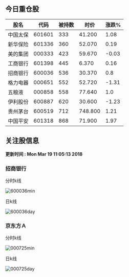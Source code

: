 
## 今日重仓股 

|股名|代码|被持数|时价|涨跌%|
|---|---|---|---|---|
|中国太保|601601|333|41.200|1.08|
|新华保险|601336|360|52.070|0.19|
|美的集团|000333|423|59.670|-0.03|
|工商银行|601398|445|6.370|0.16|
|招商银行|600036|536|30.370|0.8|
|格力电器|000651|552|52.720|-1.31|
|五粮液|000858|558|77.640|1.0|
|伊利股份|600887|620|30.600|-1.23|
|贵州茅台|600519|712|748.800|1.21|
|中国平安|601318|868|71.900|1.97|

## 关注股信息
**更新时间 : Mon Mar 19 11:05:13 2018**
### 招商银行 
分时k线

![600036min](http://image.sinajs.cn/newchart/min/n/sh600036.gif)

日k线

![600036day](http://image.sinajs.cn/newchart/daily/n/sh600036.gif)

### 京东方Ａ 
分时k线

![000725min](http://image.sinajs.cn/newchart/min/n/sz000725.gif)

日k线

![000725day](http://image.sinajs.cn/newchart/daily/n/sz000725.gif)
